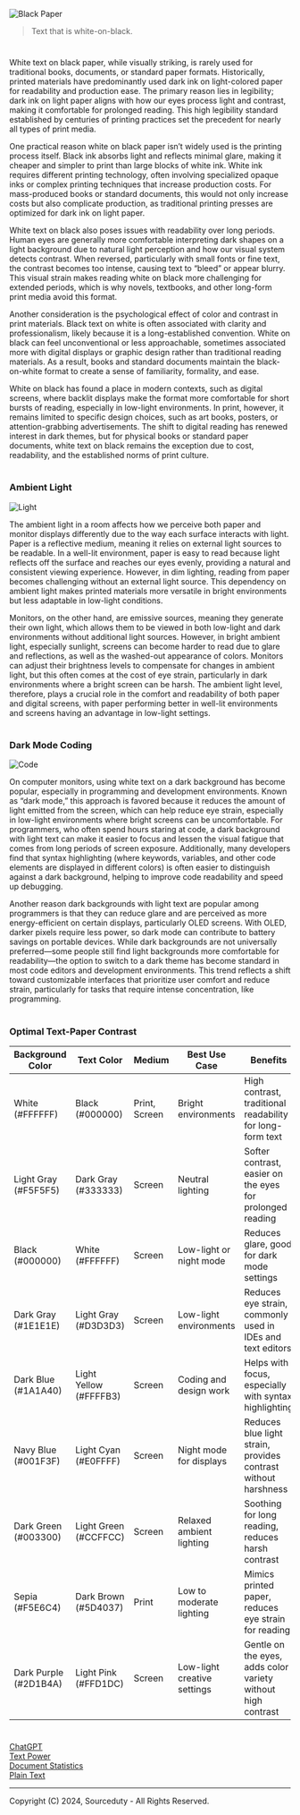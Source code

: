 ![Black Paper](https://github.com/user-attachments/assets/fc8eabb8-dbd2-4266-8fc2-eb5a1999bdc1)

> Text that is white-on-black.
#

White text on black paper, while visually striking, is rarely used for traditional books, documents, or standard paper formats. Historically, printed materials have predominantly used dark ink on light-colored paper for readability and production ease. The primary reason lies in legibility; dark ink on light paper aligns with how our eyes process light and contrast, making it comfortable for prolonged reading. This high legibility standard established by centuries of printing practices set the precedent for nearly all types of print media.

One practical reason white on black paper isn’t widely used is the printing process itself. Black ink absorbs light and reflects minimal glare, making it cheaper and simpler to print than large blocks of white ink. White ink requires different printing technology, often involving specialized opaque inks or complex printing techniques that increase production costs. For mass-produced books or standard documents, this would not only increase costs but also complicate production, as traditional printing presses are optimized for dark ink on light paper.

White text on black also poses issues with readability over long periods. Human eyes are generally more comfortable interpreting dark shapes on a light background due to natural light perception and how our visual system detects contrast. When reversed, particularly with small fonts or fine text, the contrast becomes too intense, causing text to “bleed” or appear blurry. This visual strain makes reading white on black more challenging for extended periods, which is why novels, textbooks, and other long-form print media avoid this format.

Another consideration is the psychological effect of color and contrast in print materials. Black text on white is often associated with clarity and professionalism, likely because it is a long-established convention. White on black can feel unconventional or less approachable, sometimes associated more with digital displays or graphic design rather than traditional reading materials. As a result, books and standard documents maintain the black-on-white format to create a sense of familiarity, formality, and ease.

White on black has found a place in modern contexts, such as digital screens, where backlit displays make the format more comfortable for short bursts of reading, especially in low-light environments. In print, however, it remains limited to specific design choices, such as art books, posters, or attention-grabbing advertisements. The shift to digital reading has renewed interest in dark themes, but for physical books or standard paper documents, white text on black remains the exception due to cost, readability, and the established norms of print culture.

#
### Ambient Light

![Light](https://github.com/user-attachments/assets/273865bd-bc40-42e2-8d9b-06fdf8380788)

The ambient light in a room affects how we perceive both paper and monitor displays differently due to the way each surface interacts with light. Paper is a reflective medium, meaning it relies on external light sources to be readable. In a well-lit environment, paper is easy to read because light reflects off the surface and reaches our eyes evenly, providing a natural and consistent viewing experience. However, in dim lighting, reading from paper becomes challenging without an external light source. This dependency on ambient light makes printed materials more versatile in bright environments but less adaptable in low-light conditions.

Monitors, on the other hand, are emissive sources, meaning they generate their own light, which allows them to be viewed in both low-light and dark environments without additional light sources. However, in bright ambient light, especially sunlight, screens can become harder to read due to glare and reflections, as well as the washed-out appearance of colors. Monitors can adjust their brightness levels to compensate for changes in ambient light, but this often comes at the cost of eye strain, particularly in dark environments where a bright screen can be harsh. The ambient light level, therefore, plays a crucial role in the comfort and readability of both paper and digital screens, with paper performing better in well-lit environments and screens having an advantage in low-light settings.

#
### Dark Mode Coding

![Code](https://github.com/user-attachments/assets/175ced93-fbc2-49b6-8e0f-6850aaa21b6e)

On computer monitors, using white text on a dark background has become popular, especially in programming and development environments. Known as “dark mode,” this approach is favored because it reduces the amount of light emitted from the screen, which can help reduce eye strain, especially in low-light environments where bright screens can be uncomfortable. For programmers, who often spend hours staring at code, a dark background with light text can make it easier to focus and lessen the visual fatigue that comes from long periods of screen exposure. Additionally, many developers find that syntax highlighting (where keywords, variables, and other code elements are displayed in different colors) is often easier to distinguish against a dark background, helping to improve code readability and speed up debugging.

Another reason dark backgrounds with light text are popular among programmers is that they can reduce glare and are perceived as more energy-efficient on certain displays, particularly OLED screens. With OLED, darker pixels require less power, so dark mode can contribute to battery savings on portable devices. While dark backgrounds are not universally preferred—some people still find light backgrounds more comfortable for readability—the option to switch to a dark theme has become standard in most code editors and development environments. This trend reflects a shift toward customizable interfaces that prioritize user comfort and reduce strain, particularly for tasks that require intense concentration, like programming.

#
### Optimal Text-Paper Contrast

| Background Color     | Text Color       | Medium       | Best Use Case               | Benefits                                         |
|----------------------|------------------|--------------|-----------------------------|--------------------------------------------------|
| White (#FFFFFF)      | Black (#000000)  | Print, Screen| Bright environments         | High contrast, traditional readability for long-form text |
| Light Gray (#F5F5F5) | Dark Gray (#333333) | Screen    | Neutral lighting            | Softer contrast, easier on the eyes for prolonged reading |
| Black (#000000)      | White (#FFFFFF)  | Screen       | Low-light or night mode     | Reduces glare, good for dark mode settings       |
| Dark Gray (#1E1E1E)  | Light Gray (#D3D3D3) | Screen | Low-light environments       | Reduces eye strain, commonly used in IDEs and text editors |
| Dark Blue (#1A1A40)  | Light Yellow (#FFFFB3) | Screen | Coding and design work       | Helps with focus, especially with syntax highlighting |
| Navy Blue (#001F3F)  | Light Cyan (#E0FFFF)  | Screen | Night mode for displays      | Reduces blue light strain, provides contrast without harshness |
| Dark Green (#003300) | Light Green (#CCFFCC) | Screen | Relaxed ambient lighting     | Soothing for long reading, reduces harsh contrast |
| Sepia (#F5E6C4)      | Dark Brown (#5D4037) | Print       | Low to moderate lighting     | Mimics printed paper, reduces eye strain for reading |
| Dark Purple (#2D1B4A)| Light Pink (#FFD1DC) | Screen      | Low-light creative settings  | Gentle on the eyes, adds color variety without high contrast |

#
###

[ChatGPT](https://github.com/sourceduty/ChatGPT)
<br>
[Text Power](https://github.com/sourceduty/Text_Power)
<br>
[Document Statistics](https://github.com/sourceduty/Document_Statistics)
<br>
[Plain Text](https://github.com/sourceduty/Plain_Text)

***
Copyright (C) 2024, Sourceduty - All Rights Reserved.
